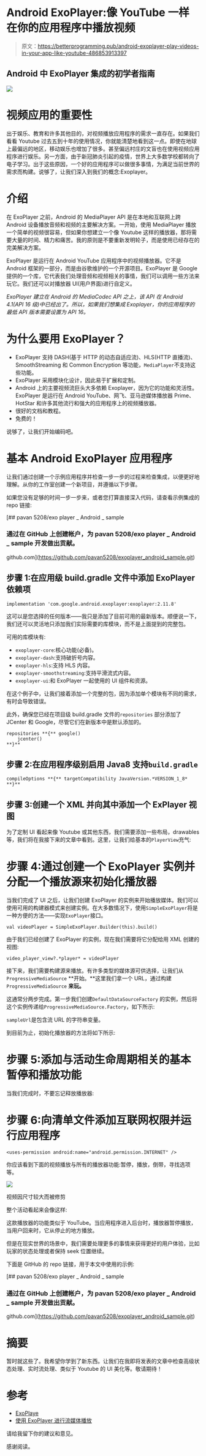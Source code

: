 # Android ExoPlayer:像 YouTube 一样在你的应用程序中播放视频

> 原文：<https://betterprogramming.pub/android-exoplayer-play-videos-in-your-app-like-youtube-486853913397>

## Android 中 ExoPlayer 集成的初学者指南

![](img/b1a2b5beec283a0a51365c636885c7c3.png)

# 视频应用的重要性

出于娱乐、教育和许多其他目的，对视频播放应用程序的需求一直存在。如果我们看看 Youtube 过去五到十年的使用情况，你就能清楚地看到这一点。即使在地球上最偏远的地区，移动娱乐也增加了很多。甚至偏远村庄的文盲也在使用视频应用程序进行娱乐。另一方面，由于新冠肺炎引起的疫情，世界上大多数学校都转向了电子学习。出于这些原因，一个好的应用程序可以做很多事情，为满足当前世界的需求而构建。说够了，让我们深入到我们的概念:Exoplayer。

# 介绍

在 ExoPlayer 之前，Android 的 MediaPlayer API 是在本地和互联网上跨 Android 设备播放音频和视频的主要解决方案。一开始，使用 MediaPlayer 播放一个简单的视频很容易，但如果你想建立一个像 Youtube 这样的播放器，那将需要大量的时间、精力和痛苦。我的原则是不要重新发明轮子，而是使用已经存在的完美解决方案。

ExoPlayer 是运行在 Android YouTube 应用程序中的视频播放器。它不是 Android 框架的一部分，而是由谷歌维护的一个开源项目。ExoPlayer 是 Google 提供的一个库，它代表我们处理音频和视频相关的事情，我们可以调用一些方法来玩它。我们还可以对播放器 UI(用户界面)进行自定义。

*ExoPlayer 建立在 Android 的 MediaCodec API 之上，该 API 在 Android 4.1(API 16 级)中已经出了。所以，如果我们想集成 Exoplayer，你的应用程序的最低 API 版本需要设置为 API 16。*

# 为什么要用 ExoPlayer？

*   ExoPlayer 支持 DASH(基于 HTTP 的动态自适应流)、HLS(HTTP 直播流)、SmoothStreaming 和 Common Encryption 等功能，`MediaPlayer`不支持这些功能。
*   ExoPlayer 采用模块化设计，因此易于扩展和定制。
*   Android 上的主要视频流巨头大多依赖 Exoplayer，因为它的功能和灵活性。ExoPlayer 是运行在 Android YouTube、网飞、亚马逊媒体播放器 Prime、HotStar 和许多其他流行和强大的应用程序上的视频播放器。
*   很好的文档和教程。
*   免费的！

说够了，让我们开始编码吧。

# 基本 Android ExoPlayer 应用程序

让我们通过创建一个示例应用程序并检查一步一步的过程来检查集成，以便更好地理解。从你的工作室创建一个新项目，并遵循以下步骤。

如果您没有足够的时间一步一步来，或者您打算直接深入代码，请查看示例集成的 repo 链接:

[](https://github.com/pavan5208/exoplayer_android_sample.git) [## pavan 5208/exo player _ Android _ sample

### 通过在 GitHub 上创建帐户，为 pavan 5208/exo player _ Android _ sample 开发做出贡献。

github.com](https://github.com/pavan5208/exoplayer_android_sample.git) 

## 步骤 1:在应用级 build.gradle 文件中添加 ExoPlayer 依赖项

```
implementation 'com.google.android.exoplayer:exoplayer:2.11.8'
```

这可以是您选择的任何版本——我只是添加了目前可用的最新版本。顺便说一下，我们还可以灵活地只添加我们实际需要的库模块，而不是上面提到的完整包。

可用的库模块有:

*   `exoplayer-core`:核心功能(必备)。
*   `exoplayer-dash`:支持破折号内容。
*   `exoplayer-hls`:支持 HLS 内容。
*   `exoplayer-smoothstreaming`:支持平滑流式内容。
*   `exoplayer-ui`:和 ExoPlayer 一起使用的 UI 组件和资源。

在这个例子中，让我们接着添加一个完整的包，因为添加单个模块有不同的需求，有时会导致错误。

此外，确保您已经在项目级 build.gradle 文件的`repositories` 部分添加了 JCenter 和 Google，尽管它们在新版本中是默认添加的。

```
repositories **{** google()
    jcenter()
**}**
```

## 步骤 2:在应用程序级别启用 Java8 支持`build.gradle`

```
compileOptions **{** targetCompatibility JavaVersion.*VERSION_1_8* **}**
```

## 步骤 3:创建一个 XML 并向其中添加一个 ExPlayer 视图

为了定制 UI 看起来像 Youtube 或其他东西，我们需要添加一些布局，drawables 等，我们将在我接下来的文章中看到。这里，让我们给基本的`PlayerView`充气:

# 步骤 4:通过创建一个 ExoPlayer 实例并分配一个播放源来初始化播放器

当我们完成了 UI 之后，让我们创建 ExoPlayer 的实例来开始播放媒体。我们可以使用可用的构建器模式来创建实例。在大多数情况下，使用`SimpleExoPlayer`将是一种方便的方法——实现`ExoPlayer`接口。

```
val videoPlayer = SimpleExoPlayer.Builder(this).build()
```

由于我们已经创建了 ExoPlayer 的实例，现在我们需要将它分配给用 XML 创建的视图:

```
video_player_view?.*player* = videoPlayer
```

接下来，我们需要构建源来播放。有许多类型的媒体源可供选择，让我们从`ProgressiveMediaSource` **开始。**这里我们拿一个 URL，通过构建`ProgressiveMediaSource` **来玩。**

这通常分两步完成。第一步我们创建`DefaultDataSourceFactory` 的实例，然后将这个实例传递给`ProgressiveMediaSource.Factory`，如下所示:

`sampleUrl`是包含流 URL 的字符串变量。

到目前为止，初始化播放器的方法将如下所示:

# 步骤 5:添加与活动生命周期相关的基本暂停和播放功能

当我们完成时，不要忘记释放播放器:

# 步骤 6:向清单文件添加互联网权限并运行应用程序

```
<uses-permission android:name="android.permission.INTERNET" />
```

你应该看到下面的视频播放与所有的播放器功能:暂停，播放，倒带，寻找选项等。

![](img/ae74294191b6b688b97d451e3ccbbcc2.png)

视频因尺寸较大而被修剪

整个活动看起来会像这样:

这款播放器的功能类似于 YouTube。当应用程序进入后台时，播放器暂停播放，当用户回来时，它从停止的地方播放。

但是在现实世界的场景中，我们需要处理更多的事情来获得更好的用户体验，比如玩家的状态处理或者保持 seek 位置继续。

下面是 GitHub 的 repo 链接，用于本文中使用的示例:

[](https://github.com/pavan5208/exoplayer_android_sample.git) [## pavan 5208/exo player _ Android _ sample

### 通过在 GitHub 上创建帐户，为 pavan 5208/exo player _ Android _ sample 开发做出贡献。

github.com](https://github.com/pavan5208/exoplayer_android_sample.git) 

# 摘要

暂时就这些了。我希望你学到了新东西。让我们在我即将发表的文章中检查高级状态处理、实时流处理、类似于 Youtube 的 UI 美化等。敬请期待！

# 参考

*   [ExoPlaye](https://developer.android.com/guide/topics/media/exoplayer)
*   [使用 ExoPlayer 进行流媒体播放](https://codelabs.developers.google.com/codelabs/exoplayer-intro/#0)

请给我留下你的建议和意见。

感谢阅读。